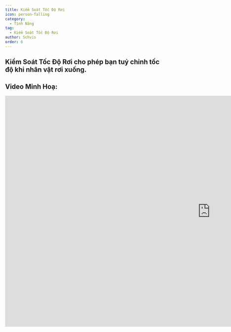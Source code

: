 ```yaml
---
title: Kiểm Soát Tốc Độ Rơi
icon: person-falling
category:
  - Tính Năng
tag:
  - Kiểm Soát Tốc Độ Rơi
author: Schvis
order: 6
---
```


## Kiểm Soát Tốc Độ Rơi cho phép bạn tuỷ chỉnh tốc độ khi nhân vật rơi xuống.

## Video Minh Hoạ:

<div class="iframe-container"><iframe width="1328" height="747" src="https://www.youtube.com/embed/BHiabtwSSNc?list=PL5eI1Tb64p56g27qfYk7VuFTz4FK6YrKa" title="Korepi - Fall Control" frameborder="0" allow="accelerometer; autoplay; clipboard-write; encrypted-media; gyroscope; picture-in-picture; web-share" referrerpolicy="strict-origin-when-cross-origin" allowfullscreen></iframe></div>
